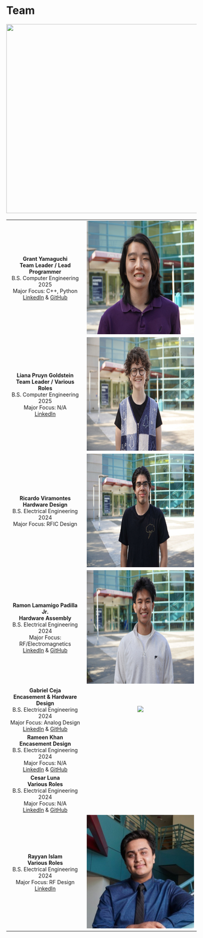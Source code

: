 # Team

<img src="Pics/team.jpg?raw=true" height="500" width="750">

| | |
|:---------------------------------------------------------:|:---------------------------------------------------:|
|**Grant Yamaguchi** <br/> **Team Leader / Lead Programmer** <br/> B.S. Computer Engineering 2025 <br/> Major Focus: C++, Python <br/> [LinkedIn](www.linkedin.com/in/grant-j-m-yamaguchi) & [GitHub](https://github.com/MiyuYamasaki-Davis) | <img src="Pics/grant.jpg?raw=true" height="300"> | 
|**Liana Pruyn Goldstein** <br/> **Team Leader / Various Roles** <br/> B.S. Computer Engineering 2025 <br/> Major Focus: N/A <br/> [LinkedIn](https://www.linkedin.com/in/liana-pruyn-goldstein-94a753207/) | <img src="Pics/liana2.jpg?raw=true" height="300"> |
|**Ricardo Viramontes** <br/> **Hardware Design** <br/> B.S. Electrical Engineering 2024 <br/> Major Focus: RFIC Design <br/> | <img src="Pics/ricky.jpg?raw=true" height="300"> |
|**Ramon Lamamigo Padilla Jr.** <br/> **Hardware Assembly** <br/> B.S. Electrical Engineering 2024 <br/> Major Focus: RF/Electromagnetics <br/> [LinkedIn](https://www.linkedin.com/in/rj-padilla-9519b3199/) & [GitHub](https://github.com/rjpadilla) | <img src="Pics/rj.jpg?raw=true" height="300"> |
|**Gabriel Ceja** <br/> **Encasement & Hardware Design** <br/> B.S. Electrical Engineering 2024 <br/> Major Focus: Analog Design <br/> [LinkedIn](www.linkedin.com/in/gabrielceja) & [GitHub](https://github.com/gabrielceja) | <img src="Pics/gabe.jpg?raw=true" height="300"> |
|**Rameen Khan** <br/> **Encasement Design** <br/> B.S. Electrical Engineering 2024 <br/> Major Focus: N/A <br/> [LinkedIn](https://www.linkedin.com/in/rameen-a-khan) & [GitHub](https://github.com/rameeeeenkhan) |  |
|**Cesar Luna** <br/> **Various Roles** <br/> B.S. Electrical Engineering 2024 <br/> Major Focus: N/A <br/> [LinkedIn](https://www.linkedin.com/in/cesar-luna-321a45222) & [GitHub](https://github.com/Cesar-A-Luna) |  |
|**Rayyan Islam** <br/> **Various Roles** <br/> B.S. Electrical Engineering 2024 <br/> Major Focus: RF Design <br/> [LinkedIn](https://www.linkedin.com/in/rayyislam/) | <img src="Pics/rayyan.jpeg?raw-true" height="300"> |
